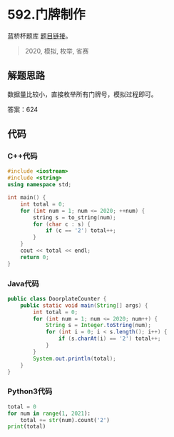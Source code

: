 # 592.门牌制作

蓝桥杯题库 [题目链接](https://www.lanqiao.cn/problems/592/learning/)。

> 2020, 模拟, 枚举, 省赛

## 解题思路

数据量比较小，直接枚举所有门牌号，模拟过程即可。

答案：624

## 代码

### C++代码
```cpp
#include <iostream>
#include <string>
using namespace std;

int main() {
    int total = 0;
    for (int num = 1; num <= 2020; ++num) {
        string s = to_string(num);
        for (char c : s) {
            if (c == '2') total++;
        }
    }
    cout << total << endl;
    return 0;
}
```

### Java代码
```Java
public class DoorplateCounter {
    public static void main(String[] args) {
        int total = 0;
        for (int num = 1; num <= 2020; num++) {
            String s = Integer.toString(num);
            for (int i = 0; i < s.length(); i++) {
                if (s.charAt(i) == '2') total++;
            }
        }
        System.out.println(total);
    }
}
```

### Python3代码
```python
total = 0
for num in range(1, 2021):
    total += str(num).count('2')
print(total)
```

